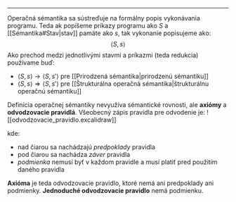 ***********
Operačná sémantika sa sústreďuje na formálny popis vykonávania programu. Teda ak popíšeme príkazy programu ako $S$ a [[Sémantika#Stav|stav]] pamäte ako $s$, tak vykonanie popisujeme ako:
$$
\langle S,s \rangle
$$
Ako prechod medzi jednotlivými stavmi a príkazmi (teda redukcia) používame buď:
- $\langle S,s \rangle \rightarrow \langle S,s' \rangle$ pre [[Prirodzená sémantika|prirodzenú sémantiku]]
- $\langle S,s \rangle \Rightarrow \langle S,s' \rangle$ pre [[Štrukturálna operačná sémantika|štrukturálnu operačnú sémantiku]]

Definícia operačnej sémantiky nevyužíva sémantické rovnosti, ale **axiómy** a **odvodzovacie pravidlá**.
Všeobecný zápis pravidla pre odvodenie je:
![[odvodzovacie_pravidlo.excalidraw]]

kde:
- nad čiarou sa nachádzajú *predpoklady* pravidla
- pod čiarou sa nachádza *záver* pravidla
- *podmienka* nemusí byť v každom pravidle a musí platiť pred použitím daného pravidla

**Axióma** je teda odvodzovacie pravidlo, ktoré nemá ani predpoklady ani podmienky.
**Jednoduché odvodzovacie pravidlo** nemá podmienku.
